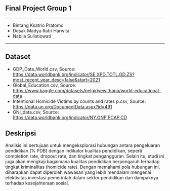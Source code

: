 ## Final Project Group 1
------------------------
- Bintang Ksatrio Pratomo
- Desak Madya Ratri Harwita
- Nabila Sulistiowati
------------------------

## Dataset
- GDP_Data_World.csv, Source: https://data.worldbank.org/indicator/SE.XPD.TOTL.GD.ZS?most_recent_year_desc=false&start=2021
- Global_Education.csv, Source: https://www.kaggle.com/datasets/nelgiriyewithana/world-educational-data
- Intentional Homicide Victims by counts and rates p.csv, Source: https://data.un.org/DocumentData.aspx?id=491
- GNI_data.csv, Source: https://data.worldbank.org/indicator/NY.GNP.PCAP.CD

## Deskripsi
Analisis ini bertujuan untuk mengeksplorasi hubungan antara pengeluaran pendidikan (% PDB) dengan indikator kualitas pendidikan, seperti completion rate, dropout rate, dan tingkat pengangguran. Selain itu, studi ini juga akan mengkaji bagaimana kualitas pendidikan berpengaruh terhadap tingkat kriminalitas (homicide rate). Dengan memahami pola hubungan ini, diharapkan dapat diperoleh wawasan yang lebih mendalam mengenai efektivitas investasi pemerintah dalam sektor pendidikan dan dampaknya terhadap kesejahteraan sosial.